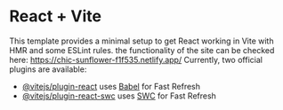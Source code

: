 # React + Vite

This template provides a minimal setup to get React working in Vite with HMR and some ESLint rules.
the functionality of the site can be checked here:
https://chic-sunflower-f1f535.netlify.app/
Currently, two official plugins are available:

- [@vitejs/plugin-react](https://github.com/vitejs/vite-plugin-react/blob/main/packages/plugin-react/README.md) uses [Babel](https://babeljs.io/) for Fast Refresh
- [@vitejs/plugin-react-swc](https://github.com/vitejs/vite-plugin-react-swc) uses [SWC](https://swc.rs/) for Fast Refresh
